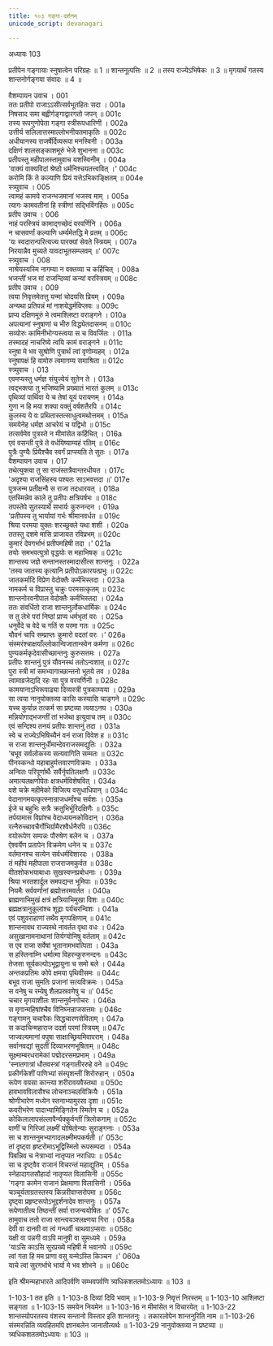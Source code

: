 ```yaml
---
title: १०३ गङ्गा-दर्शनम्
unicode_script: devanagari

---
```



अध्यायः 103

प्रतीपेन गङ्गायाः स्नुषात्वेन परिग्रहः ॥ 1 ॥ शान्तनूत्पत्तिः ॥ 2 ॥ तस्य राज्येऽभिषेकः ॥ 3 ॥ मृगयार्थं गतस्य शान्तनोर्गङ्गया संवादः ॥ 4 ॥

वैशम्पायन उवाच ।	001  
ततः प्रतीपो राजाऽऽसीत्सर्वभूतहितः सदा ।	001a  
निषसाद समा बह्वीर्गङ्गाद्वारगतो जपन् ॥	001c  
तस्य रूपगुणोपेता गङ्गा स्त्रीरूपधारिणी ।	002a  
उत्तीर्य सलिलात्तस्माल्लोभनीयतमाकृतिः ॥	002c  
अधीयानस्य राजर्षेर्दिव्यरूपा मनस्विनी ।	003a  
दक्षिणं शालसङ्काशमूरुं भेजे शुभानना ॥	003c  
प्रतीपस्तु महीपालस्तामुवाच यशस्विनीम् ।	004a  
\'वाक्यं वाक्यविदां श्रेष्ठो धर्मनिश्चयतत्त्ववित् ।\'	004c  
करोमि किं ते कल्याणि प्रियं यत्तेऽभिकाङ्क्षितम् ॥	004e  
स्त्र्युवाच ।	005  
त्वामहं कामये राजन्भजमानां भजस्व माम् ।	005a  
त्यागः कामवतीनां हि स्त्रीणां सद्भिर्विगर्हितः ॥	005c  
प्रतीप उवाच ।	006  
नाहं परस्त्रियं कामाद्गच्छेदं वरवर्णिनि ।	006a  
न चासवर्णां कल्याणि धर्म्यमेतद्धि मे व्रतम् ॥	006c  
\'यः स्वदारान्परित्यज्य पारक्यां सेवते स्त्रियम् ।	007a  
निरयान्नैव मुच्यते यावदाभूतसम्प्लवम् ॥\'	007c  
स्त्र्युवाच ।	008  
नाश्रेयस्यस्मि नागम्या न वक्तव्या च कर्हिचित् ।	008a  
भजन्तीं भज मां राजन्दिव्यां कन्यां वरस्त्रियम् ॥	008c  
प्रतीप उवाच ।	009  
त्वया निवृत्तमेतत्तु यन्मां चोदयसि प्रियम् ।	009a  
अन्यथा प्रतिपन्नं मां नाशयेद्धर्मविप्लवः ॥	009c  
प्राप्य दक्षिणमूरुं मे त्वमाश्लिष्टा वराङ्गने ।	010a  
अपत्यानां स्नुषाणां च भीरु विद्ध्येतदासनम् ॥	010c  
सव्योरुः कामिनीभोग्यस्त्वया स च विवर्जितः ।	011a  
तस्मादहं नाचरिष्ये त्वयि कामं वराङ्गने ॥	011c  
स्नुषा मे भव सुश्रोणि पुत्रार्थं त्वां वृणोम्यहम् ।	012a  
स्नुषापक्षं हि वामोरु त्वमागम्य समाश्रिता ॥	012c  
स्त्र्युवाच ।	013  
एवमप्यस्तु धर्मज्ञ संयुज्येयं सुतेन ते ।	013a  
त्वद्भक्त्या तु भजिष्यामि प्रख्यातं भारतं कुलम् ॥	013c  
पृथिव्यां पार्थिवा ये च तेषां यूयं परायणम् ।	014a  
गुणा न हि मया शक्या वक्तुं वर्षशतैरपि ॥	014c  
कुलस्य ये वः प्रथितास्तत्साधुत्वमथोत्तमम् ।	015a  
समयेनेह धर्मज्ञ आचरेयं च यद्विभो ॥	015c  
तत्सर्वमेव पुत्रस्ते न मीमांसेत कर्हिचित् ।	016a  
एवं वसन्ती पुत्रे ते वर्धयिष्याम्यहं रतिम् ॥	016c  
पुत्रैः पुण्यैः प्रियैश्चैव स्वर्गं प्राप्स्यति ते सुतः ।	017a  
वैशम्पायन उवाच ।	017  
तथेत्युक्त्वा तु सा राजंस्तत्रैवान्तरधीयत ।	017c  
\'अदृश्या राजसिंहस्य पश्यतः साऽभवत्तदा ॥\'	017e  
पुत्रजन्म प्रतीक्षन्वै स राजा तदधारयत् ।	018a  
एतस्मिन्नेव काले तु प्रतीपः क्षत्रियर्षभः ॥	018c  
तपस्तेपे सुतस्यार्थे सभार्यः कुरुनन्दन ।	019a  
\'प्रतीपस्य तु भार्यायां गर्भः श्रीमानवर्धत ॥	019c  
श्रिया परमया युक्तः शरच्छुक्ले यथा शशी ।	020a  
ततस्तु दशमे मासि प्राजायत रविप्रभम् ॥	020c  
कुमारं देवगर्भाभं प्रतीपमहिषी तदा ।\'	021a  
तयोः समभवत्पुत्रो वृद्धयोः स महाभिषक् ॥	021c  
शान्तस्य जज्ञे सन्तानस्तस्मादासीत्स शान्तनुः ।	022a  
\'तस्य जातस्य कृत्यानि प्रतीपोऽकारयत्प्रभुः ॥	022c  
जातकर्मादि विप्रेण वेदोक्तैः कर्मभिस्तदा ।	023a  
नामकर्म च विप्रास्तु चक्रुः परमसत्कृतम् ॥	023c  
शान्तनोरवनीपाल वेदोक्तैः कर्मभिस्तदा ।	024a  
ततः संवर्धितो राजा शान्तनुर्लोकधार्मिकः ॥	024c  
स तु लेभे परां निष्ठां प्राप्य धर्मभृतां वरः ।	025a  
धनुर्वेदे च वेदे च गतिं स परमा गतः ॥	025c  
यौवनं चापि सम्प्राप्तः कुमारो वदतां वरः ।\'	026a  
संस्मरंश्चाक्षयाँल्लोकान्विजातान्स्वेन कर्मणा ॥	026c  
पुण्यकर्मकृदेवासीच्छान्तनुः कुरुसत्तमः ।	027a  
प्रतीपः शान्तनुं पुत्रं यौवनस्थं ततोऽन्वशात् ॥	027c  
पुरा स्त्री मां समभ्यागाच्छान्तनो भूतये तव ।	028a  
त्वामाव्रजेद्यदि रहः सा पुत्र वरवर्णिनी ॥	028c  
कामयानाऽभिरूपाढ्या दिव्यस्त्री पुत्रकाम्यया ।	029a  
सा त्वया नानुयोक्तव्या कासि कस्यासि चाङ्गने ॥	029c  
यच्च कुर्यान्न तत्कर्म सा प्रष्टव्या त्वयाऽनघ ।	030a  
मन्नियोगाद्भजन्तीं तां भजेथा इत्युवाच तम् ॥	030c  
एवं सन्दिश्य तनयं प्रतीपः शान्तनुं तदा ।	031a  
स्वे च राज्येऽभिषिच्यैनं वनं राजा विवेश ह ॥	031c  
स राजा शान्तनुर्धीमान्देवराजसमद्युतिः ।	032a  
\'बभूव सर्वलोकस्य सत्यवागिति सम्मतः ॥	032c  
पीनस्कन्धो महाबाहुर्मत्तवारणविक्रमः ।	033a  
अन्वितः परिपूर्णार्थैः सर्वैर्नृपतिलक्षणैः ॥	033c  
अमात्यलक्षणोपेतः क्षत्रधर्मविशेषवित् ।	034a  
वशे चक्रे महीमेको विजित्य वसुधाधिपान् ॥	034c  
वेदानागमयत्कृत्स्नान्राजधर्मांश्च सर्वशः ।	035a  
ईजे च बहुभिः सत्रैः क्रतुभिर्भूरिदक्षिणैः ॥	035c  
तर्पयामास विप्रांश्च वेदाध्ययनकोविदान् ।	036a  
रत्नैरुच्चावचैर्गोभिर्ग्रामैरश्वैर्धनैरपि ॥	036c  
वयोरूपेण सम्पन्नः पौरुषेण बलेन च ।	037a  
ऐश्वर्येण प्रतापेन विक्रमेण धनेन च ॥	037c  
वर्तमानश्च सत्येन सर्वधर्मविशारदः ।	038a  
तं महीपं महीपाला राजराजमकुर्वत ॥	038c  
वीतशोकभयाबाधाः सुखस्वप्नप्रबोधनाः ।	039a  
श्रिया भरतशार्दूल समपद्यन्त भूमिपाः ॥	039c  
नियमैः सर्ववर्णानां ब्रह्मोत्तरमवर्तत ।	040a  
ब्राह्मणाभिमुखं क्षत्रं क्षत्रियाभिमुखा विशः ॥	040c  
ब्रह्मक्षत्रानुकूलांश्च शूद्राः पर्यचरन्विशः ।	041a  
एवं पशुवराहाणां तथैव मृगपक्षिणाम् ॥	041c  
शान्तनावथ राज्यस्थे नावर्तत वृथा वधः ।	042a  
असुखानामनाथानां तिर्यग्योनिषु वर्तताम् ॥	042c  
स एव राजा सर्वेषां भूतानामभवत्पिता ।	043a  
स हस्तिनाम्नि धर्मात्मा विहरन्कुरुनन्दनः ॥	043c  
तेजसा सूर्यकल्पोऽभूद्वायुना च समो बले ।	044a  
अन्तकप्रतिमः कोपे क्षमया पृथिवीसमः ॥	044c  
बभूव राजा सुमतिः प्रजानां सत्यविक्रमः ।	045a  
स वनेषु च रम्येषु शैलप्रस्रवणेषु च ॥\'	045c  
चचार मृगयाशीलः शान्तनुर्वनगोचरः ।	046a  
स मृगान्महिषांश्चैव विनिघ्नन्राजसत्तमः ॥	046c  
गङ्गामनु चचारैकः सिद्धचारणसेविताम् ।	047a  
स कदाचिन्महाराज ददर्श परमां स्त्रियम् ॥	047c  
जाज्वल्यमानां वपुषा साक्षाच्छ्रियमिवापराम् ।	048a  
सर्वानवद्यां सुदतीं दिव्याभरणभूषिताम् ॥	048c  
सूक्ष्माम्बरधरामेकां पद्मोदरसमप्रभाम् ।	049a  
\'स्नातगात्रां धौतवस्त्रां गङ्गातीररुहे वने ॥	049c  
प्रकीर्णकेशीं पाणिभ्यां संस्पृशन्तीं शिरोरुहान् ।	050a  
रूपेण वयसा कान्त्या शरीरावयवैस्तथा ॥	050c  
हावभावविलासैश्च लोचनाञ्चलविक्रियैः ।	051a  
श्रोणीभारेण मध्येन स्तनाभ्यामुरसा दृशा ॥	051c  
कवरीभरेण पादाभ्यामिङ्गितेन स्मितेन च ।	052a  
कोकिलालापसंल्लापैर्न्यक्कुर्वन्तीं त्रिलोकगाम् ॥	052c  
वाणीं च गिरिजां लक्ष्मीं योषितोन्याः सुराङ्गनाः ।	053a  
सा च शान्तनुमभ्यागादलक्ष्मीमपकर्षती ॥\'	053c  
तां दृष्ट्वा हृष्टरोमाऽभूद्विस्मितो रूपसम्पदा ।	054a  
पिबन्निव च नेत्राभ्यां नातृप्यत नराधिपः ॥	054c  
सा च दृष्ट्वैव राजानं विचरन्तं महाद्युतिम् ।	055a  
स्नेहादागतसौहार्दा नातृप्यत विलासिनी ॥	055c  
\'गङ्गा कामेन राजानं प्रेक्षमाणा विलासिनी ।	056a  
चञ्चूर्यताग्रतस्तस्य किन्नरीवाप्सरोपमा ॥	056c  
दृष्ट्वा प्रहृष्टरूपोऽभूद्दर्शनादेव शान्तनुः ।	057a  
रूपेणातीत्य तिष्ठन्तीं सर्वा राजन्ययोषितः ॥\'	057c  
तामुवाच ततो राजा सान्त्वयञ्श्लक्ष्णया गिरा ।	058a  
देवी वा दानवी वा त्वं गन्धर्वी चाथवाऽप्सराः ॥	058c  
यक्षी वा पन्नगी वाऽपि मानुषी वा सुमध्यमे ।	059a  
\'याऽसि काऽसि सुरप्रख्ये महिषी मे भवानघे ॥	059c  
त्वां गता हि मम प्राणा वसु यन्मेऽस्ति किञ्चन ।\'	060a  
याचे त्वां सुरगर्भाभे भार्या मे भव शोभने ॥ ॥	060c  

इति श्रीमन्महाभारते आदिपर्वणि सम्भवपर्वणि त्र्यधिकशततमोऽध्यायः ॥ 103 ॥

1-103-1 तत इति ॥ 1-103-8 दिव्यां दिवि भवाम् ॥ 1-103-9 निवृत्तं निरस्तम् ॥ 1-103-10 आश्लिष्टा सङ्गता ॥ 1-103-15 समयेन नियमेन ॥ 1-103-16 न मीमांसेत न विचारयेत् ॥ 1-103-22 शान्तस्योपरतस्य वंशस्य सन्तानो विस्तार इति शान्ततनुः । तकारलोपेन शान्तनुरिति नाम ॥ 1-103-26 संस्मरन्निति व्यवहितमपि ज्ञानबलेन जानातीत्यर्थः ॥ 1-103-29 नानुयोक्तव्या न प्रष्टव्या ॥ त्र्यधिकशततमोऽध्यायः ॥ 103 ॥